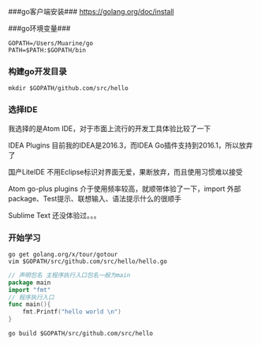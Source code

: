 ###go客户端安装###
https://golang.org/doc/install

###go环境变量###

```shell
GOPATH=/Users/Muarine/go
PATH=$PATH:$GOPATH/bin
```

### 构建go开发目录

```shell
mkdir $GOPATH/github.com/src/hello
```

### 选择IDE

我选择的是Atom IDE，对于市面上流行的开发工具体验比较了一下

IDEA Plugins	目前我的IDEA是2016.3，而IDEA Go插件支持到2016.1，所以放弃了

国产LiteIDE 不用Eclipse标识对界面无爱，果断放弃，而且使用习惯难以接受

Atom go-plus plugins 介于使用频率较高，就顺带体验了一下，import 外部package、Test提示、联想输入、语法提示什么的很顺手

Sublime Text 还没体验过。。。

### 开始学习

```shell
go get golang.org/x/tour/gotour
vim $GOPATH/src/github.com/src/hello/hello.go
```

```go
// 声明包名 主程序执行入口包名一般为main
package main
import "fmt"
// 程序执行入口
func main(){
	fmt.Printf("hello world \n")
}
```

```shell
go build $GOPATH/src/github.com/src/hello
```

